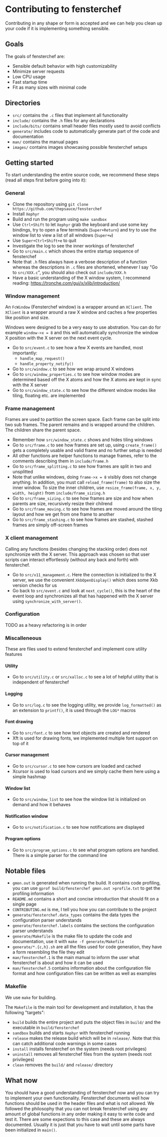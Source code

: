 # Contributing to fensterchef

Contributing in any shape or form is accepted and we can help you clean up your
code if it is implementing something sensible.

## Goals

The goals of fensterchef are:
- Sensible default behavior with high customizability
- Minimize server requests
- Low CPU usage
- Fast startup time
- Fit as many sizes with minimal code

## Directories

- `src/` contains the `.c` files that implement all functionality
- `include/` contains the `.h` files for any declarations
- `include/bits/` contains small header files mostly used to avoid conflicts
- `generate/` includes code to automatically generate part of the code and
  documentation
- `man/` contains the manual pages
- `images/` contains images showcasing possible fensterchef setups

## Getting started

To start understanding the entire source code, we recommend these steps (read
all steps first before going into it):

### General

- Clone the repository using `git clone
  https://github.com/thepsauce/fensterchef`
- Install `Xephyr`
- Build and run the program using `make sandbox`
- Use `Ctrl+Shift` to let `Xephyr` grab the keyboard and use some key bindings,
  try to open a few terminals (`Super+Return`) and try to use the window list
  to view a list of all windows (`Super+w`)
- Use `Super+Ctrl+Shift+e` to quit
- Investigate the log to see the inner workings of fensterchef
- Go to `src/main.c` which shows the entire startup sequence of fensterchef
- Note that `.h` files always have a verbose description of a function whereas
  the descriptions in `.c` files are shortened, whenever I say "Go to
  `src/XXX.c`", you should also check out `include/XXX.h`
- Have a basic understanding of the X window system, I recommend reading:
  <https://tronche.com/gui/x/xlib/introduction/>

### Window management

An `FcWindow` (Fensterchef window) is a wrapper around an `XClient`. The
`XClient` is a wrapper around a raw X window and caches a few properties like
position and size.

Windows were designed to be a very easy to use abstration. You can do for
example `window->x = 8` and this will automatically synchronize the window X
position with the X server on the next event cycle.

- Go to `src/event.c` to see how a few X events are handled, most importantly:
  - `handle_map_request()`
  - `handle_property_notify()`
- Go to `src/window.c` to see how we wrap around X windows
- Go to `src/window_properties.c` to see how window modes are determined based
  off the X atoms and how the X atoms are kept in sync with the X server
- Go to `src/window_state.c` to see how the different window modes like tiling,
  floating etc. are implemented

### Frame management

Frames are used to partition the screen space. Each frame can be split into two
sub frames. The parent remains and is wrapped around the children. The children
share the parent space.

- Remember how `src/window_state.c` shows and hides tiling windows
- Go to `src/frame.c` to see how frames are set up, using `create_frame()` gets
  a completely usable and valid frame and no further setup is needed
- All other functions are helper functions to manage frames, refer to the
  comments describing them in `include/frame.h`
- Go to `src/frame_splitting.c` to see how frames are split in two and
  unsplitted
- Note that unlike windows, doing `frame->x = 8` visibly does not change
  anything. In addition, you must call `reload_frame(frame)` to also size the
  inner window. To size the inner children, use `resize_frame(frame, x, y,
  width, height)` from `include/frame_sizing.h`
- Go to `src/frame_sizing.c` to see how frames are size and how when parents
  are size, recursively resize their chilrend
- Go to `src/frame_moving.c` to see how frames are moved around the tiling
  layout and how we get from one frame to another
- Go to `src/frame_stashing.c` to see how frames are stashed, stashed frames are
  simply off-screen frames

### X client management

Calling any functions (besides changing the stacking order) does not synchronize
with the X server. This approach was chosen so that user scripts can interact
effortlessly (without any back and forth) with fensterchef.

- Go to `src/x11_management.c`. Here the connection is initialized to the X
  server, we use the convenient `XkbOpenDisplay()` which does some Xkb version
  checks for us
- Go back to `src/event.c` and look at `next_cycle()`, this is the heart of
  the event loop and synchronizes all that has happened with the X server using
  `synchronize_with_server()`.

### Configuration

TODO as a heavy refactoring is in order

### Miscalleneous

These are files used to extend fensterchef and implement core utility features

#### Utility

- Go to `src/utility.c` or `src/xalloc.c` to see a lot of helpful utility that
  is independent of fensterchef

#### Logging

- Go to `src/log.c` to see the logging utility, we provide `log_formatted()`
  as an extension to `printf()`, it is used through the `LOG*` macros

#### Font drawing

- Go to `src/font.c` to see how text objects are created and rendered
- Xft is used for drawing fonts, we implemented multiple font support on top of
  it

#### Cursor management

- Go to `src/cursor.c` to see how cursors are loaded and cached
- Xcursor is used to load cursors and we simply cache them here using a simple
  hashmap

#### Window list

- Go to `src/window_list` to see how the window list is initialized on demand
  and how it behaves

#### Notification window

- Go to `src/notification.c` to see how notifications are displayed

#### Program options

- Go to `src/program_options.c` to see what program options are handled. There
  is a simple parser for the command line

## Notable files

- `gmon.out` is generated when running the build. It contains code profiling,
  you can use `gprof build/fensterchef gmon.out >profile.txt` to get the
  profiling information
- `README.md` contains a short and concise introduction that should fit on a
  single page
- `CONTRIBUTING.md` is me, I tell you how you can contribute to the project
- `generate/fensterchef.data_types` contains the data types the configuration
  parser understands
- `generate/fensterchef.labels` contains the sections the configuration parser
  understands
- `generate/Makefile` is the make file to update the code and documentation, use
  it with `make -f generate/Makefile`
- `generate/*.{c,h}.sh` are all the files used for code generation, they have
  a form resembling the file they edit
- `man/fensterchef.1` is the main manual to inform the user what fensterchef is
  about and how it can be used
- `man/fensterchef.5` contains information about the configuration file format
  and how configuration files can be written as well as examples

### Makefile

We use `make` for building.

The `Makefile` is the main tool for development and installation, it has the
following "targets":

- `build` builds the entire project and puts the object files in `build/` and
the executable in `build/fensterchef`
- `sandbox` builds and starts `Xephyr` with fensterchef running
- `release` makes the release build which will be in `release/`.
  Note that this can catch additional code warnings in some cases
- `install` installs fensterchef on the system (needs root privileges)
- `uninstall` removes all fensterchef files from the system (needs root
  privileges)
- `clean` removes the `build/` and `release/` directory

## What now

You should have a good understanding of fensterchef now and you can try to
implement your own functionality. Fensterchef documents well how functions
should be used in the header files and what is not allowed. We followed the
philosophy that you can not break fensterchef using any amount of global
functions in any order making it easy to write code and test it.
There are some expections to this case and these are always documented. Usually
it is just that you have to wait until some parts have been initialized in
`main()`.
